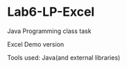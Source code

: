 # Lab6-LP-Excel
Java Programming class task

Excel Demo version

Tools used: Java(and external libraries)
